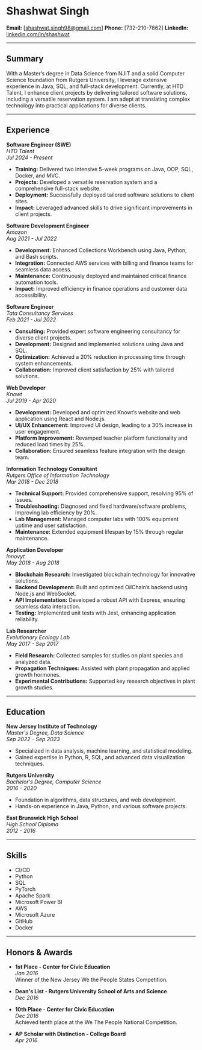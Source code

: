 # Shashwat Singh
**Email:** [shashwat.singh98@gmail.com]
**Phone:** [732-210-7862] 
**LinkedIn:** [linkedin.com/in/shashwat](https://linkedin.com/in/shashwhat)

---

## Summary
With a Master’s degree in Data Science from NJIT and a solid Computer Science foundation from Rutgers University, I leverage extensive experience in Java, SQL, and full-stack development. Currently, at HTD Talent, I enhance client projects by delivering tailored software solutions, including a versatile reservation system. I am adept at translating complex technology into practical applications for diverse clients.

---

## Experience

**Software Engineer (SWE)**  
*HTD Talent*  
*Jul 2024 - Present*  
- **Training:** Delivered two intensive 5-week programs on Java, OOP, SQL, Docker, and MVC.
- **Projects:** Developed a versatile reservation system and a comprehensive full-stack website.
- **Deployment:** Successfully deployed tailored software solutions to client sites.
- **Impact:** Leveraged advanced skills to drive significant improvements in client projects.

**Software Development Engineer**  
*Amazon*  
*Aug 2021 - Jul 2022*  
- **Development:** Enhanced Collections Workbench using Java, Python, and Bash scripts.
- **Integration:** Connected AWS services with billing and finance teams for seamless data access.
- **Maintenance:** Continuously deployed and maintained critical finance automation tools.
- **Impact:** Improved efficiency in finance operations and customer data accessibility.

**Software Engineer**  
*Tata Consultancy Services*  
*Feb 2021 - Jul 2022*  
- **Consulting:** Provided expert software engineering consultancy for diverse client projects.
- **Development:** Designed and implemented solutions using Java and SQL.
- **Optimization:** Achieved a 20% reduction in processing time through system enhancements.
- **Collaboration:** Improved client satisfaction by 25% with tailored solutions.

**Web Developer**  
*Knowt*  
*Jul 2019 - Apr 2020*  
- **Development:** Developed and optimized Knowt’s website and web application using React and Node.js.
- **UI/UX Enhancement:** Improved UI design, leading to a 30% increase in user engagement.
- **Platform Improvement:** Revamped teacher platform functionality and reduced load times by 25%.
- **Collaboration:** Ensured seamless feature integration with the design team.

**Information Technology Consultant**  
*Rutgers Office of Information Technology*  
*Mar 2018 - Dec 2018*  
- **Technical Support:** Provided comprehensive support, resolving 95% of issues.
- **Troubleshooting:** Diagnosed and fixed hardware/software problems, improving lab efficiency by 20%.
- **Lab Management:** Managed computer labs with 100% equipment uptime and user satisfaction.
- **Maintenance:** Extended equipment lifespan by 15% through regular maintenance.

**Application Developer**  
*Innovyt*  
*May 2018 - Aug 2018*  
- **Blockchain Research:** Investigated blockchain technology for innovative solutions.
- **Backend Development:** Built and optimized OilChain’s backend using Node.js and WebSocket.
- **API Implementation:** Developed a robust API with Express, ensuring seamless data interaction.
- **Testing:** Implemented unit tests with Jest, enhancing application reliability.

**Lab Researcher**  
*Evolutionary Ecology Lab*  
*May 2017 - Sep 2017*  
- **Field Research:** Collected samples for studies on plant species and analyzed data.
- **Propagation Techniques:** Assisted with plant propagation and applied growth hormones.
- **Experimental Contributions:** Supported key research objectives in plant growth studies.

---

## Education

**New Jersey Institute of Technology**  
*Master's Degree, Data Science*  
*Sep 2022 - Sep 2023*  
- Specialized in data analysis, machine learning, and statistical modeling.
- Gained expertise in Python, R, SQL, and advanced data visualization techniques.

**Rutgers University**  
*Bachelor's Degree, Computer Science*  
*2016 - 2020*  
- Foundation in algorithms, data structures, and web development.
- Hands-on experience in Java, Python, and various software projects.

**East Brunswick High School**  
*High School Diploma*  
*2012 - 2016*

---

## Skills
- CI/CD
- Python
- SQL
- PyTorch
- Apache Spark
- Microsoft Power BI
- AWS
- Microsoft Azure
- GitHub
- Docker

---

## Honors & Awards

- **1st Place - Center for Civic Education**  
  *Jan 2016*  
  Winner of the New Jersey We the People States Competition.

- **Dean's List - Rutgers University School of Arts and Science**  
  *Dec 2016*

- **10th Place - Center for Civic Education**  
  *Dec 2016*  
  Achieved tenth place at the We The People National Competition.

- **AP Scholar with Distinction - College Board**  
  *Apr 2016*
